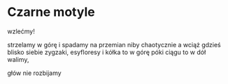 # Czarne motyle

wzlećmy!

strzelamy w górę i spadamy
na przemian
niby chaotycznie a wciąż gdzieś blisko siebie
zygzaki, esyfloresy i kółka
to w górę póki ciągu
to w dół walimy,

głów nie rozbijamy

